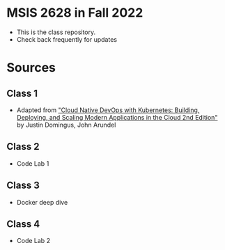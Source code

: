 # MSIS 2628 in Fall 2022

* This is the class repository. 
* Check back frequently for updates

# Sources

## Class 1
* Adapted from ["Cloud Native DevOps with Kubernetes: Building, Deploying, and Scaling Modern Applications in the Cloud 2nd Edition"](https://www.amazon.com/Cloud-Native-DevOps-Kubernetes-Applications/dp/1098116828/ref=sr_1_1?crid=1O5M7HDU6UM3D&keywords=Cloud+Native+DevOps+with+Kubernetes&qid=1662092053&sprefix=cloud+native+devops+with+kubernetes%2Caps%2C260&sr=8-1) by Justin Domingus, John Arundel

## Class 2
* Code Lab 1

## Class 3
* Docker deep dive

## Class 4
* Code Lab 2

